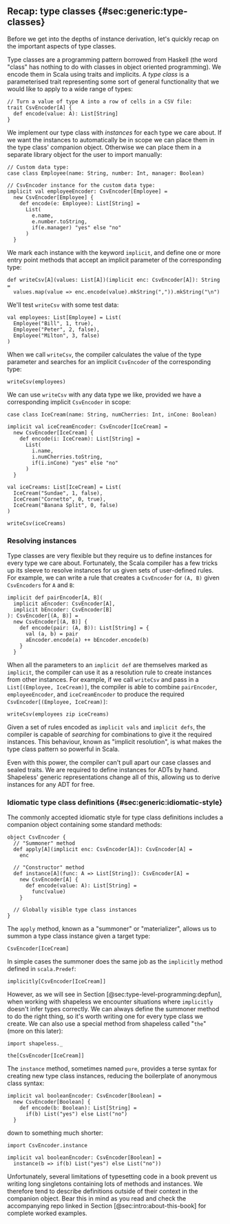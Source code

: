 ## Recap: type classes {#sec:generic:type-classes}

Before we get into the depths of instance derivation,
let's quickly recap on the important aspects of type classes.

Type classes are a programming pattern borrowed from Haskell
(the word "class" has nothing to do with
classes in object oriented programming).
We encode them in Scala using traits and implicits.
A *type class* is a parameterised trait
representing some sort of general functionality
that we would like to apply to a wide range of types:

```tut:book:silent
// Turn a value of type A into a row of cells in a CSV file:
trait CsvEncoder[A] {
  def encode(value: A): List[String]
}
```

We implement our type class with *instances*
for each type we care about.
If we want the instances to automatically be in scope
we can place them in the type class' companion object.
Otherwise we can place them in a separate library object
for the user to import manually:

```tut:book:silent
// Custom data type:
case class Employee(name: String, number: Int, manager: Boolean)

// CsvEncoder instance for the custom data type:
implicit val employeeEncoder: CsvEncoder[Employee] =
  new CsvEncoder[Employee] {
    def encode(e: Employee): List[String] =
      List(
        e.name,
        e.number.toString,
        if(e.manager) "yes" else "no"
      )
  }
```

We mark each instance with the keyword `implicit`,
and define one or more entry point methods
that accept an implicit parameter of the corresponding type:

```tut:book:silent
def writeCsv[A](values: List[A])(implicit enc: CsvEncoder[A]): String =
  values.map(value => enc.encode(value).mkString(",")).mkString("\n")
```

We'll test `writeCsv` with some test data:

```tut:book:silent
val employees: List[Employee] = List(
  Employee("Bill", 1, true),
  Employee("Peter", 2, false),
  Employee("Milton", 3, false)
)
```

When we call `writeCsv`,
the compiler calculates the value of the type parameter
and searches for an implicit `CsvEncoder`
of the corresponding type:

```tut:book
writeCsv(employees)
```

We can use `writeCsv` with any data type we like,
provided we have a corresponding implicit `CsvEncoder` in scope:

```tut:book:silent
case class IceCream(name: String, numCherries: Int, inCone: Boolean)

implicit val iceCreamEncoder: CsvEncoder[IceCream] =
  new CsvEncoder[IceCream] {
    def encode(i: IceCream): List[String] =
      List(
        i.name,
        i.numCherries.toString,
        if(i.inCone) "yes" else "no"
      )
  }

val iceCreams: List[IceCream] = List(
  IceCream("Sundae", 1, false),
  IceCream("Cornetto", 0, true),
  IceCream("Banana Split", 0, false)
)
```

```tut:book
writeCsv(iceCreams)
```

### Resolving instances

Type classes are very flexible
but they require us to define instances
for every type we care about.
Fortunately, the Scala compiler has a few tricks up its sleeve
to resolve instances for us given sets of user-defined rules.
For example, we can write a rule
that creates a `CsvEncoder` for `(A, B)`
given `CsvEncoders` for `A` and `B`:

```tut:book:silent
implicit def pairEncoder[A, B](
  implicit aEncoder: CsvEncoder[A],
  implicit bEncoder: CsvEncoder[B]
): CsvEncoder[(A, B)] =
  new CsvEncoder[(A, B)] {
    def encode(pair: (A, B)): List[String] = {
      val (a, b) = pair
      aEncoder.encode(a) ++ bEncoder.encode(b)
    }
  }
```

When all the parameters to an `implicit def`
are themselves marked as `implicit`,
the compiler can use it as a resolution rule
to create instances from other instances.
For example, if we call `writeCsv`
and pass in a `List[(Employee, IceCream)]`,
the compiler is able to combine
`pairEncoder`, `employeeEncoder`, and `iceCreamEncoder`
to produce the required `CsvEncoder[(Employee, IceCream)]`:

```tut:book
writeCsv(employees zip iceCreams)
```

Given a set of rules
encoded as `implicit vals` and `implicit defs`,
the compiler is capable of *searching* for
combinations to give it the required instances.
This behaviour, known as "implicit resolution",
is what makes the type class pattern so powerful in Scala.

Even with this power,
the compiler can't pull apart
our case classes and sealed traits.
We are required to define instances for ADTs by hand.
Shapeless' generic representations change all of this,
allowing us to derive instances for any ADT for free.

### Idiomatic type class definitions {#sec:generic:idiomatic-style}

The commonly accepted idiomatic style for type class definitions
includes a companion object containing some standard methods:

```tut:book:silent
object CsvEncoder {
  // "Summoner" method
  def apply[A](implicit enc: CsvEncoder[A]): CsvEncoder[A] =
    enc

  // "Constructor" method
  def instance[A](func: A => List[String]): CsvEncoder[A] =
    new CsvEncoder[A] {
      def encode(value: A): List[String] =
        func(value)
    }

  // Globally visible type class instances
}
```

The `apply` method, known as a "summoner" or "materializer",
allows us to summon a type class instance given a target type:

```tut:book
CsvEncoder[IceCream]
```

In simple cases the summoner does the same job as
the `implicitly` method defined in `scala.Predef`:

```tut:book
implicitly[CsvEncoder[IceCream]]
```

However,
as we will see in Section [@sec:type-level-programming:depfun],
when working with shapeless we encounter situations
where `implicitly` doesn't infer types correctly.
We can always define the summoner method to do the right thing,
so it's worth writing one for every type class we create.
We can also use a special method from shapeless called "`the`"
(more on this later):

```tut:book:silent
import shapeless._
```

```tut:book
the[CsvEncoder[IceCream]]
```

The `instance` method, sometimes named `pure`,
provides a terse syntax for creating new type class instances,
reducing the boilerplate of anonymous class syntax:

```tut:book:silent
implicit val booleanEncoder: CsvEncoder[Boolean] =
  new CsvEncoder[Boolean] {
    def encode(b: Boolean): List[String] =
      if(b) List("yes") else List("no")
  }
```

down to something much shorter:

```tut:book:invisible
import CsvEncoder.instance
```

```tut:book:silent
implicit val booleanEncoder: CsvEncoder[Boolean] =
  instance(b => if(b) List("yes") else List("no"))
```

Unfortunately,
several limitations of typesetting code in a book
prevent us writing long singletons
containing lots of methods and instances.
We therefore tend to describe definitions
outside of their context in the companion object.
Bear this in mind as you read
and check the accompanying repo
linked in Section [@sec:intro:about-this-book]
for complete worked examples.
